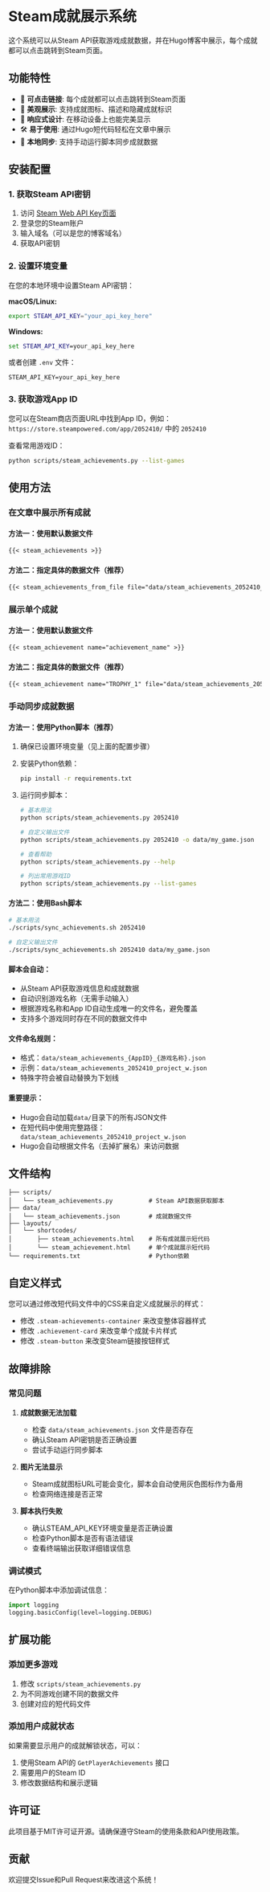 # Steam成就展示系统

这个系统可以从Steam API获取游戏成就数据，并在Hugo博客中展示，每个成就都可以点击跳转到Steam页面。

## 功能特性

- 🎯 **可点击链接**: 每个成就都可以点击跳转到Steam页面
- 🎨 **美观展示**: 支持成就图标、描述和隐藏成就标识
- 📱 **响应式设计**: 在移动设备上也能完美显示
- 🛠️ **易于使用**: 通过Hugo短代码轻松在文章中展示
- 🔧 **本地同步**: 支持手动运行脚本同步成就数据

## 安装配置

### 1. 获取Steam API密钥

1. 访问 [Steam Web API Key页面](https://steamcommunity.com/dev/apikey)
2. 登录您的Steam账户
3. 输入域名（可以是您的博客域名）
4. 获取API密钥

### 2. 设置环境变量

在您的本地环境中设置Steam API密钥：

**macOS/Linux:**
```bash
export STEAM_API_KEY="your_api_key_here"
```

**Windows:**
```cmd
set STEAM_API_KEY=your_api_key_here
```

或者创建 `.env` 文件：
```
STEAM_API_KEY=your_api_key_here
```

### 3. 获取游戏App ID

您可以在Steam商店页面URL中找到App ID，例如：
`https://store.steampowered.com/app/2052410/` 中的 `2052410`

查看常用游戏ID：
```bash
python scripts/steam_achievements.py --list-games
```

## 使用方法

### 在文章中展示所有成就

#### 方法一：使用默认数据文件

```markdown
{{< steam_achievements >}}
```

#### 方法二：指定具体的数据文件（推荐）

```markdown
{{< steam_achievements_from_file file="data/steam_achievements_2052410_mahoutsukai_no_yoru.json" >}}
```

### 展示单个成就

#### 方法一：使用默认数据文件

```markdown
{{< steam_achievement name="achievement_name" >}}
```

#### 方法二：指定具体的数据文件（推荐）

```markdown
{{< steam_achievement name="TROPHY_1" file="data/steam_achievements_2052410_mahoutsukai_no_yoru.json" >}}
```

### 手动同步成就数据

#### 方法一：使用Python脚本（推荐）

1. 确保已设置环境变量（见上面的配置步骤）

2. 安装Python依赖：
   ```bash
   pip install -r requirements.txt
   ```

3. 运行同步脚本：
   ```bash
   # 基本用法
   python scripts/steam_achievements.py 2052410
   
   # 自定义输出文件
   python scripts/steam_achievements.py 2052410 -o data/my_game.json
   
   # 查看帮助
   python scripts/steam_achievements.py --help
   
   # 列出常用游戏ID
   python scripts/steam_achievements.py --list-games
   ```

#### 方法二：使用Bash脚本

```bash
# 基本用法
./scripts/sync_achievements.sh 2052410

# 自定义输出文件
./scripts/sync_achievements.sh 2052410 data/my_game.json
```

#### 脚本会自动：
- 从Steam API获取游戏信息和成就数据
- 自动识别游戏名称（无需手动输入）
- 根据游戏名称和App ID自动生成唯一的文件名，避免覆盖
- 支持多个游戏同时存在不同的数据文件中

#### 文件命名规则：
- 格式：`data/steam_achievements_{AppID}_{游戏名称}.json`
- 示例：`data/steam_achievements_2052410_project_w.json`
- 特殊字符会被自动替换为下划线

#### 重要提示：
- Hugo会自动加载`data/`目录下的所有JSON文件
- 在短代码中使用完整路径：`data/steam_achievements_2052410_project_w.json`
- Hugo会自动根据文件名（去掉扩展名）来访问数据

## 文件结构

```
├── scripts/
│   └── steam_achievements.py          # Steam API数据获取脚本
├── data/
│   └── steam_achievements.json        # 成就数据文件
├── layouts/
│   └── shortcodes/
│       ├── steam_achievements.html    # 所有成就展示短代码
│       └── steam_achievement.html     # 单个成就展示短代码
└── requirements.txt                   # Python依赖
```

## 自定义样式

您可以通过修改短代码文件中的CSS来自定义成就展示的样式：

- 修改 `.steam-achievements-container` 来改变整体容器样式
- 修改 `.achievement-card` 来改变单个成就卡片样式
- 修改 `.steam-button` 来改变Steam链接按钮样式

## 故障排除

### 常见问题

1. **成就数据无法加载**
   - 检查 `data/steam_achievements.json` 文件是否存在
   - 确认Steam API密钥是否正确设置
   - 尝试手动运行同步脚本

2. **图片无法显示**
   - Steam成就图标URL可能会变化，脚本会自动使用灰色图标作为备用
   - 检查网络连接是否正常

3. **脚本执行失败**
   - 确认STEAM_API_KEY环境变量是否正确设置
   - 检查Python脚本是否有语法错误
   - 查看终端输出获取详细错误信息

### 调试模式

在Python脚本中添加调试信息：

```python
import logging
logging.basicConfig(level=logging.DEBUG)
```

## 扩展功能

### 添加更多游戏

1. 修改 `scripts/steam_achievements.py`
2. 为不同游戏创建不同的数据文件
3. 创建对应的短代码文件

### 添加用户成就状态

如果需要显示用户的成就解锁状态，可以：

1. 使用Steam API的 `GetPlayerAchievements` 接口
2. 需要用户的Steam ID
3. 修改数据结构和展示逻辑

## 许可证

此项目基于MIT许可证开源。请确保遵守Steam的使用条款和API使用政策。

## 贡献

欢迎提交Issue和Pull Request来改进这个系统！

